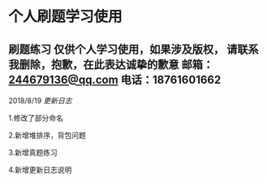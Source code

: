 # 个人刷题学习使用
刷题练习
仅供个人学习使用，如果涉及版权，
请联系我删除，抱歉，在此表达诚挚的歉意
邮箱：244679136@qq.com
电话：18761601662
--------
2018/8/19 _更新日志_

1.修改了部分命名 

2.新增堆排序，背包问题 

3.新增真题练习 

4.新增更新日志说明 
